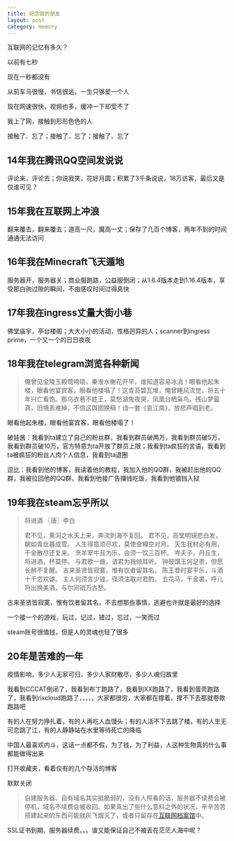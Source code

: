 ```yaml
---
title: 纪念我的朋友
layout: post
category: memory
---
```


互联网的记忆有多久？

以前有七秒

现在一秒都没有



从前车马很慢，书信很远，一生只够爱一个人 

现在网速很快，视频也多，缓冲一下却受不了



我上了网，接触到形形色色的人

接触了、忘了；接触了、忘了；接触了、忘了



## 14年我在腾讯QQ空间发说说

评论来，评论去；你说我笑，花好月圆；积累了3千条说说，18万访客，最后又是仅谁可见？

## 15年我在互联网上冲浪

翻来覆去，翻来覆去；道高一尺，魔高一丈；保存了几百个博客，两年不到的时间通通无法访问

## 16年我在Minecraft飞天遁地

服务器开，服务器关；商业服跑路，公益服倒闭；从1.6.4版本走到1.16.4版本，享受那白驹过隙的瞬间，不由感叹时间过得真快

## 17年我在ingress丈量大街小巷

佛堂庙宇，亭台楼阁；大大小小的活动，性格迥异的人；scanner到ingress prime，一个又一个的日日夜夜

## 18年我在telegram浏览各种新闻

> 俺曾见金陵玉殿莺啼晓，秦淮水榭花开早，谁知道容易冰消！眼看他起朱楼，眼看他宴宾客，眼看他楼塌了！这青苔碧瓦堆，俺曾睡风流觉，将五十年兴亡看饱。那乌衣巷不姓王，莫愁湖鬼夜哭，凤凰台栖枭鸟。残山梦最真，旧境丢难掉，不信这舆图换稿！诌一套《哀江南》，放悲声唱到老。

眼看他起朱楼，眼看他宴宾客，眼看他楼塌了！

破娃酱：我看到ta建立了自己的粉丝群，我看到群员破两万，我看到群员破5万，我看到群员破10万，官方特意为ta开放了群员上限；我看到ta疯狂的言语，我看到ta被疯狂的粉丝人肉个人信息，我看到ta退圈

逗比：我看到他的博客，我读着他的教程，我加入他的QQ群，我被赶出他的QQ群，我被拉回他的QQ群，我看到他接广告赚钱吃饭，我看到他锒铛入狱

## 19年我在steam忘乎所以

> 将进酒
> 〖唐〗李白
>
> 君不见，黄河之水天上来，奔流到海不复回。
> 君不见，高堂明镜悲白发，朝如青丝暮成雪。
> 人生得意须尽欢，莫使金樽空对月。
> 天生我材必有用，千金散尽还复来。
> 烹羊宰牛且为乐，会须一饮三百杯。
> 岑夫子，丹丘生，将进酒，杯莫停。
> 与君歌一曲，请君为我倾耳听。
> 钟鼓馔玉何足贵，但愿长醉不复醒。
> 古来圣贤皆寂寞，惟有饮者留其名。
> 陈王昔时宴平乐，斗酒十千恣欢谑。
> 主人何须言少钱，径须沽取对君酌。
> 五花马，千金裘，呼儿将出换美酒，与尔同销万古愁。

古来圣贤皆寂寞，惟有饮者留其名。不去想那些事情，逃避也许就是最好的选择

一个接一个的游戏，玩过，记过，错过，忘过，一笑而过

steam账号很值钱，但是人的灵魂也轻了很多

## 20年是苦难的一年

疫情影响，多少人无家可归，多少人家财散尽，多少人魂归故里

我看到CCCAT倒闭了，我看到布丁跑路了，我看到XX跑路了，我看到蛋壳跑路了，我看到rixcloud跑路了，，，，，大家都很穷，大家都在撑着，撑不下去那就卷款跑路吧

有的人在努力挣扎着，有的人再吃人血馒头；有的人活不下去跳了楼，有的人生无可恋跳了江，有的人静静站在水里等待死亡的降临

中国人最喜欢内斗，这话一点都不假，为了钱，为了利益，人这种生物真的什么事都能做得出来

打开收藏夹，看着仅有的几个存活的博客

默默关闭

> 自建服务器、自有域名其实挺脆弱的，没有人照看的话，服务器不续费会被停机，域名不续费会被收回。如果真出了些什么意料之外的状况，辛辛苦苦搭建起来的东西可能就灰飞烟灭了，或者只留存在[互联网档案馆](https://archive.org/)中。

SSL证书到期、服务器续费。。。谁又能保证自己不被丢在茫茫人海中呢？







